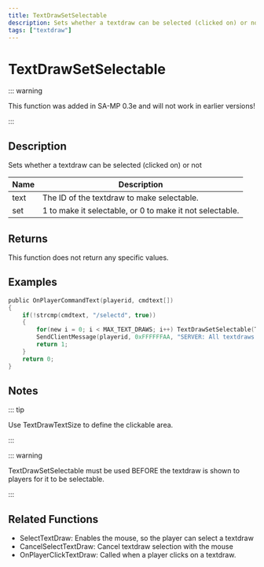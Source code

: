 ```yaml
---
title: TextDrawSetSelectable
description: Sets whether a textdraw can be selected (clicked on) or not.
tags: ["textdraw"]
---
```


# TextDrawSetSelectable

::: warning

This function was added in SA-MP 0.3e and will not work in earlier versions!

:::

## Description

Sets whether a textdraw can be selected (clicked on) or not

| Name | Description                                              |
| ---- | -------------------------------------------------------- |
| text | The ID of the textdraw to make selectable.               |
| set  | 1 to make it selectable, or 0 to make it not selectable. |

## Returns

This function does not return any specific values.

## Examples

```c
public OnPlayerCommandText(playerid, cmdtext[])
{
    if(!strcmp(cmdtext, "/selectd", true))
    {
        for(new i = 0; i < MAX_TEXT_DRAWS; i++) TextDrawSetSelectable(Text:i, 1);
        SendClientMessage(playerid, 0xFFFFFFAA, "SERVER: All textdraws can be selected now!");
        return 1;
    }
    return 0;
}
```

## Notes

::: tip

Use TextDrawTextSize to define the clickable area.

:::

::: warning

TextDrawSetSelectable must be used BEFORE the textdraw is shown to players for it to be selectable.

:::

## Related Functions

- SelectTextDraw: Enables the mouse, so the player can select a textdraw
- CancelSelectTextDraw: Cancel textdraw selection with the mouse
- OnPlayerClickTextDraw: Called when a player clicks on a textdraw.
